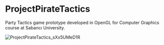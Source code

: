 # ProjectPirateTactics
Party Tactics game prototype developed in OpenGL for Computer Graphics course at Sabancı University.

![ProjectPirateTactics_sXx5UMeD1R](https://user-images.githubusercontent.com/58489995/220183583-91b862e8-658c-49e6-ab41-a5b5166e1eb3.png)

